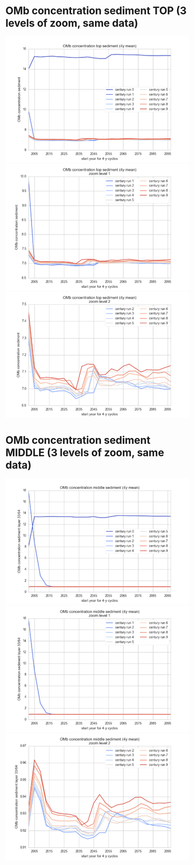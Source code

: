 # OMb concentration sediment TOP (3 levels of zoom, same data) 

![](../figures/OMbsedtop.png) 
![](../figures/OMbsedtopzoomed1.png) 
![](../figures/OMbsedtopzoomed2.png) 

# OMb concentration sediment MIDDLE (3 levels of zoom, same data) 

![](../figures/OMbsedmid.png) 
![](../figures/OMbsedmidzoomed1.png) 
![](../figures/OMbsedmidzoomed2.png)
